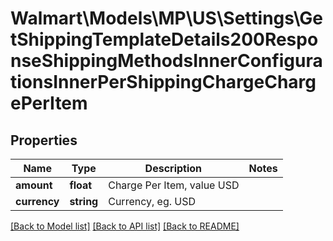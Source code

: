 # Walmart\Models\MP\US\Settings\GetShippingTemplateDetails200ResponseShippingMethodsInnerConfigurationsInnerPerShippingChargeChargePerItem

## Properties

Name | Type | Description | Notes
------------ | ------------- | ------------- | -------------
**amount** | **float** | Charge Per Item, value USD |
**currency** | **string** | Currency, eg. USD |


[[Back to Model list]](./) [[Back to API list]](../../../../../README.md#supported-apis) [[Back to README]](../../../../../README.md)
